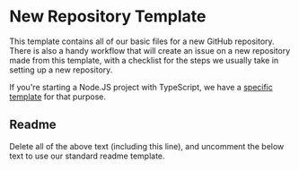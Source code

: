 # New Repository Template

This template contains all of our basic files for a new GitHub repository. There is also a handy workflow that will create an issue on a new repository made from this template, with a checklist for the steps we usually take in setting up a new repository.

If you're starting a Node.JS project with TypeScript, we have a [specific template](https://github.com/naomi-lgbt/nodejs-typescript-template) for that purpose.

## Readme

Delete all of the above text (including this line), and uncomment the below text to use our standard readme template.

<!-- # Project Name

Project Description

## Live Version

This page is currently deployed. [View the live website.]

## Feedback and Bugs

If you have feedback or a bug report, please feel free to open a GitHub issue!

## Contributing

If you would like to contribute to the project, you may create a Pull Request containing your proposed changes and we will review it as soon as we are able! Please review our [contributing guidelines](CONTRIBUTING.md) first.

## Code of Conduct

Before interacting with our community, please read our [Code of Conduct](CODE_OF_CONDUCT.md).

## Licensing

Copyright (C) 2022 Naomi Carrigan

This program is free software: you can redistribute it and/or modify it under the terms of the GNU Affero General Public License as published by the Free Software Foundation, either version 3 of the License, or (at your option) any later version.

This program is distributed in the hope that it will be useful, but WITHOUT ANY WARRANTY; without even the implied warranty of MERCHANTABILITY or FITNESS FOR A PARTICULAR PURPOSE. See the GNU Affero General Public License for more details.

The full license terms may be viewed in the [LICENSE.md file](./LICENSE.md)

## Contact

We may be contacted through our [Chat Server](http://chat.nhcarrigan.com) or via email at `contact@nhcarrigan.com`. -->
